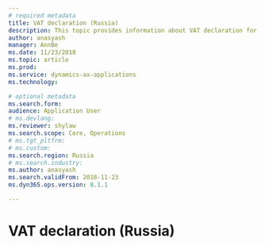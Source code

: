 ```yaml
---
# required metadata
title: VAT declaration (Russia)
description: This topic provides information about VAT declaration for Russia
author: anasyash
manager: AnnBe
ms.date: 11/23/2018
ms.topic: article
ms.prod: 
ms.service: dynamics-ax-applications
ms.technology: 

# optional metadata
ms.search.form:  
audience: Application User
# ms.devlang: 
ms.reviewer: shylaw
ms.search.scope: Core, Operations
# ms.tgt_pltfrm: 
# ms.custom: 
ms.search.region: Russia
# ms.search.industry: 
ms.author: anasyash
ms.search.validFrom: 2018-11-23
ms.dyn365.ops.version: 8.1.1

---
```


# VAT declaration (Russia)
